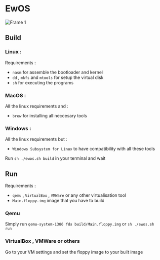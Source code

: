 # EwOS

![Frame 1](https://github.com/user-attachments/assets/d74a8092-fbf6-4de8-b6fa-ac48d8421c4d)

## Build
### Linux :
Requirements :
- `nasm` for assemble the bootloader and kernel
- `dd` , `mkfs` and `mtools` for setup the virtual disk
- `sh` for executing the programs
### MacOS :
All the linux requirements and :
- `brew` for installing all neccesary tools
### Windows :
All the linux requirements but :
- `Windows Subsystem for Linux` to have compatibility with all these tools

Run `sh ./ewos.sh build` in your terminal and wait

## Run
Requirements :
- `qemu` , `VirtualBox` , `VMWare` or any other virtualisation tool
- `Main.floppy.img` image that you have to build

### Qemu
Simply run `qemu-system-i386 fda build/Main.floppy.img` or `sh ./ewos.sh run`

### VirtualBox , VMWare or others
Go to your VM settings and set the floppy image to your built image
